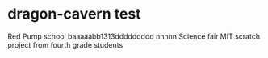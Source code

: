 # dragon-cavern test
Red Pump school baaaaabb1313ddddddddd nnnnn   Science fair MIT scratch project from fourth grade students
